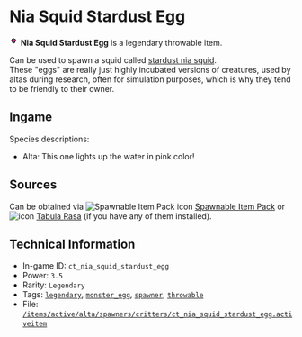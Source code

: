 # Nia Squid Stardust Egg

<img src="https://raw.githubusercontent.com/Ceterai/Enternia/main/items/active/alta/spawners/critters/ct_nia_squid_stardust_egg.png" alt="Nia Squid Stardust Egg icon" loading="lazy" width="auto" height="16px"/> **Nia Squid Stardust Egg** is a legendary throwable item.

Can be used to spawn a squid called [stardust nia squid](https://ceterai.github.io/MyEnternia/Wiki/stardustniasquid).  
These "eggs" are really just highly incubated versions of creatures, used by altas during research, often for simulation purposes, which is why they tend to be friendly to their owner.

## Ingame

Species descriptions:

- Alta: This one lights up the water in pink color!

## Sources

Can be obtained via <img src="https://raw.githubusercontent.com/Silverfeelin/Starbound-SpawnableItemPack/master/interface/sip/iconSmall.png" alt="Spawnable Item Pack icon" width="18" height="14"/> [Spawnable Item Pack](https://steamcommunity.com/sharedfiles/filedetails/?id=733665104) or <img src="https://steamuserimages-a.akamaihd.net/ugc/263843960696222713/3EC9A7C005541F7D577EBCB8C5736B4EFC9973D6/" alt="icon" width="8" height="12"/> [Tabula Rasa](https://community.playstarbound.com/resources/the-tabula-rasa.3222/) (if you have any of them installed).

## Technical Information

- In-game ID: `ct_nia_squid_stardust_egg`
- Power: `3.5`
- Rarity: `Legendary`
- Tags: [`legendary`](https://ceterai.github.io/MyEnternia/Wiki/Tags/Legendary), [`monster_egg`](https://ceterai.github.io/MyEnternia/Wiki/Tags/MonsterEgg), [`spawner`](https://ceterai.github.io/MyEnternia/Wiki/Tags/Spawner), [`throwable`](https://ceterai.github.io/MyEnternia/Wiki/Tags/Throwable)
- File: [`/items/active/alta/spawners/critters/ct_nia_squid_stardust_egg.activeitem`](https://github.com/Ceterai/Enternia/blob/main/items/active/alta/spawners/critters/ct_nia_squid_stardust_egg.activeitem)
